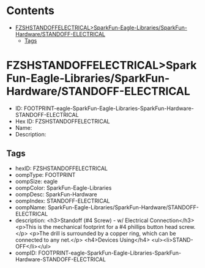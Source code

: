 



Contents
========

* [FZSHSTANDOFFELECTRICAL>SparkFun-Eagle-Libraries/SparkFun-Hardware/STANDOFF-ELECTRICAL](#fzshstandoffelectricalsparkfun-eagle-librariessparkfun-hardwarestandoff-electrical)
	* [Tags](#tags)

# FZSHSTANDOFFELECTRICAL>SparkFun-Eagle-Libraries/SparkFun-Hardware/STANDOFF-ELECTRICAL

- ID: FOOTPRINT-eagle-SparkFun-Eagle-Libraries-SparkFun-Hardware-STANDOFF-ELECTRICAL
- Hex ID: FZSHSTANDOFFELECTRICAL
- Name: 
- Description: 

## Tags

- hexID: FZSHSTANDOFFELECTRICAL
- oompType: FOOTPRINT
- oompSize: eagle
- oompColor: SparkFun-Eagle-Libraries
- oompDesc: SparkFun-Hardware
- oompIndex: STANDOFF-ELECTRICAL
- oompName: SparkFun-Eagle-Libraries/SparkFun-Hardware/STANDOFF-ELECTRICAL
- description: &lt;h3&gt;Standoff (#4 Screw) - w/ Electrical Connection&lt;/h3&gt;
&lt;p&gt;This is the mechanical footprint for a #4 phillips button head screw.&lt;/p&gt;
&lt;p&gt;The drill is surrounded by a copper ring, which can be connected to any net.&lt;/p&gt;
&lt;h4&gt;Devices Using&lt;/h4&gt;
&lt;ul&gt;&lt;li&gt;STAND-OFF&lt;/li&gt;&lt;/ul&gt;
- oompID: FOOTPRINT-eagle-SparkFun-Eagle-Libraries-SparkFun-Hardware-STANDOFF-ELECTRICAL
